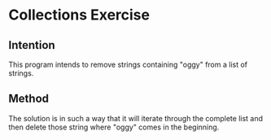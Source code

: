 # Collections Exercise

## Intention

This program intends to remove strings containing "oggy" from a list of strings.

## Method

The solution is in such a way that it will iterate through the complete list and then delete those string where "oggy" comes in the beginning.

